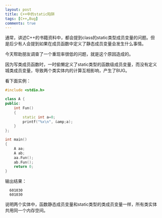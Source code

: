 ```yaml
---
layout: post
title: C++中的static陷阱
tags: [C++,Bug]
comments: true
---
```

通常，讲述C++的书籍资料中，都会提到class的static类型成员变量的问题。但是后少有人会提到如果在成员函数中定义了静态成员变量会发生什么事情。<br>
<!--break-->

今天帮助朋友调查了一个重现率很低的问题，就是这个原因造成的。

因为写类成员函数时，一时偷懒定义了static类型的函数级成员变量，而没有定义城类成员变量，导致两个类实体内的计算互相影响，产生了BUG。

看下面实例：
```cpp
#include <stdio.h>

class A {
public:
    int Fun()
    {
        static int a=0;
        printf("%x\n", &amp;a);
    }
};

int main()
{
    A aa;
    A ab;
    aa.Fun();
    ab.Fun();
    return 0;
}
```
  输出结果：
```
  601030
  601030
```
    
  说明两个实体中，函数静态成员变量和static类型的类成员变量一样，所有类实体共用同一个内存空间。
